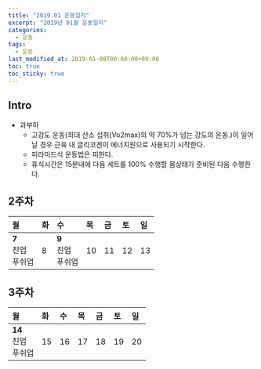 ```yaml
---
title: "2019.01 운동일지"
excerpt: "2019년 01월 운동일지"
categories: 
  - 운동
tags: 
  - 운동
last_modified_at: 2019-01-08T00:00:00+09:00
toc: true
toc_sticky: true
---
```


## Intro

* 과부하
  * 고강도 운동(최대 산소 섭취(Vo2max)의 약 70%가 넘는 강도의 운동.)이 일어날 경우 근육 내 글리코겐이 에너지원으로 사용되기 시작한다.
  * 피라미드식 운동법은 피한다.
  * 휴식시간은 15분내에 다음 세트를 100% 수행할 몸상태가 준비된 다음 수행한다.

## 2주차

| 월 | 화 | 수 | 목 | 금 | 토 | 일 |
|:---|:---|:---|:---|:---|:---|:---|
| **7**<br>친업<br>푸쉬업  | 8 | **9**<br>친업<br>푸쉬업 | 10 | 11 | 12 | 13 |

## 3주차

| 월 | 화 | 수 | 목 | 금 | 토 | 일 |
|:---|:---|:---|:---|:---|:---|:---|
| **14**<br>친업<br>푸쉬업  | 15 | 16 | 17 | 18 | 19 | 20 |
